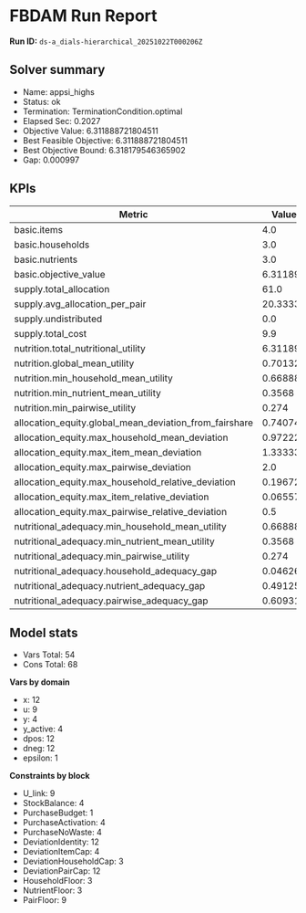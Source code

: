 # FBDAM Run Report

**Run ID:** `ds-a_dials-hierarchical_20251022T000206Z`

## Solver summary
- Name: appsi_highs
- Status: ok
- Termination: TerminationCondition.optimal
- Elapsed Sec: 0.2027
- Objective Value: 6.311888721804511
- Best Feasible Objective: 6.311888721804511
- Best Objective Bound: 6.318179546365902
- Gap: 0.000997

## KPIs
| Metric | Value |
|---|---|
| basic.items | 4.0 |
| basic.households | 3.0 |
| basic.nutrients | 3.0 |
| basic.objective_value | 6.31189 |
| supply.total_allocation | 61.0 |
| supply.avg_allocation_per_pair | 20.33333 |
| supply.undistributed | 0.0 |
| supply.total_cost | 9.9 |
| nutrition.total_nutritional_utility | 6.31189 |
| nutrition.global_mean_utility | 0.70132 |
| nutrition.min_household_mean_utility | 0.66888 |
| nutrition.min_nutrient_mean_utility | 0.3568 |
| nutrition.min_pairwise_utility | 0.274 |
| allocation_equity.global_mean_deviation_from_fairshare | 0.74074 |
| allocation_equity.max_household_mean_deviation | 0.97222 |
| allocation_equity.max_item_mean_deviation | 1.33333 |
| allocation_equity.max_pairwise_deviation | 2.0 |
| allocation_equity.max_household_relative_deviation | 0.19672 |
| allocation_equity.max_item_relative_deviation | 0.06557 |
| allocation_equity.max_pairwise_relative_deviation | 0.5 |
| nutritional_adequacy.min_household_mean_utility | 0.66888 |
| nutritional_adequacy.min_nutrient_mean_utility | 0.3568 |
| nutritional_adequacy.min_pairwise_utility | 0.274 |
| nutritional_adequacy.household_adequacy_gap | 0.04626 |
| nutritional_adequacy.nutrient_adequacy_gap | 0.49125 |
| nutritional_adequacy.pairwise_adequacy_gap | 0.60931 |

## Model stats
- Vars Total: 54
- Cons Total: 68

**Vars by domain**
- x: 12
- u: 9
- y: 4
- y_active: 4
- dpos: 12
- dneg: 12
- epsilon: 1

**Constraints by block**
- U_link: 9
- StockBalance: 4
- PurchaseBudget: 1
- PurchaseActivation: 4
- PurchaseNoWaste: 4
- DeviationIdentity: 12
- DeviationItemCap: 4
- DeviationHouseholdCap: 3
- DeviationPairCap: 12
- HouseholdFloor: 3
- NutrientFloor: 3
- PairFloor: 9
